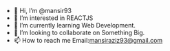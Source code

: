- 👋 Hi, I’m @mansir93
- 👀 I’m interested in REACTJS
- 🌱 I’m currently learning Web Development.
- 💞️ I’m looking to collaborate on Something Big.
- 📫 How to reach me Email:mansiraziz93@gmail.com

<!---
mansir93/mansir93 is a ✨ special ✨ repository because its `README.md` (this file) appears on your GitHub profile.
You can click the Preview link to take a look at your changes.
--->
